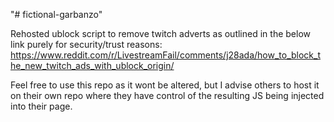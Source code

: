 "# fictional-garbanzo" 

Rehosted ublock script to remove twitch adverts as outlined in the below link purely for security/trust reasons:
https://www.reddit.com/r/LivestreamFail/comments/j28ada/how_to_block_the_new_twitch_ads_with_ublock_origin/

Feel free to use this repo as it wont be altered, but I advise others to host it on their own repo where they have control of the resulting JS being injected into their page.